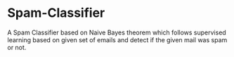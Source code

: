 # Spam-Classifier
A Spam Classifier based on Naive Bayes theorem which follows supervised learning based on given set of emails and detect if the given mail was spam or not.
